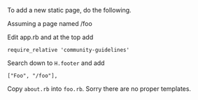

To add a new static page, do the following.

Assuming a page named /foo

Edit app.rb and at the top add

    require_relative 'community-guidelines'

Search down to `H.footer` and add

    ["Foo", "/foo"],

Copy `about.rb` into `foo.rb`. Sorry there are no proper templates.